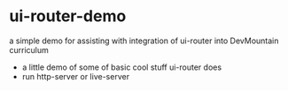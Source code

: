 # ui-router-demo
a simple demo for assisting with integration of ui-router into DevMountain curriculum

- a little demo of some of basic cool stuff ui-router does
- run http-server or live-server
